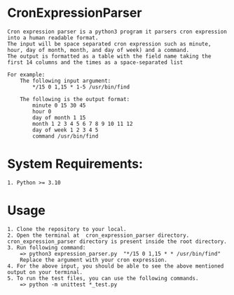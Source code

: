 # CronExpressionParser
    Cron expression parser is a python3 program it parsers cron expression into a human readable format.
    The input will be space separated cron expression such as minute, hour, day of month, month, and day of week) and a command.
    The output is formatted as a table with the field name taking the first 14 columns and the times as a space-separated list

    For example:
        The following input argument:
            */15 0 1,15 * 1-5 /usr/bin/find
        
        The following is the output format:
            minute 0 15 30 45
            hour 0
            day of month 1 15
            month 1 2 3 4 5 6 7 8 9 10 11 12
            day of week 1 2 3 4 5
            command /usr/bin/find
    

# System Requirements:
    1. Python >= 3.10 

# Usage
    1. Clone the repository to your local.
    2. Open the terminal at  cron_expression_parser directory. cron_expression_parser directory is present inside the root directory.
    3. Run following command:
        => python3 expression_parser.py  "*/15 0 1,15 * * /usr/bin/find"
        Replace the argument with your cron expression.
    4. For the above input, you should be able to see the above mentioned output on your terminal.
    5. To run the test files, you can use the following commands.
        => python -m unittest *_test.py




    
        